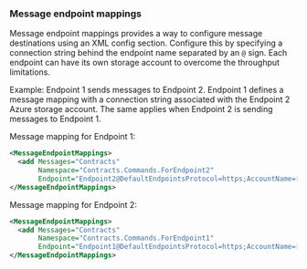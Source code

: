 ### Message endpoint mappings

Message endpoint mappings provides a way to configure message destinations using an XML config section. Configure this by specifying a connection string behind the endpoint name separated by an `@` sign. Each endpoint can have its own storage account to overcome the throughput limitations.

Example: Endpoint 1 sends messages to Endpoint 2. Endpoint 1 defines a message mapping with a connection string associated with the Endpoint 2 Azure storage account. The same applies when Endpoint 
2 is sending messages to Endpoint 1.

Message mapping for Endpoint 1:

```xml
<MessageEndpointMappings>
  <add Messages="Contracts"
       Namespace="Contracts.Commands.ForEndpoint2"
       Endpoint="Endpoint2@DefaultEndpointsProtocol=https;AccountName=[ACCOUNT];AccountKey=[KEY];" />
</MessageEndpointMappings>
```

Message mapping for Endpoint 2:

```xml
<MessageEndpointMappings>
  <add Messages="Contracts"
       Namespace="Contracts.Commands.ForEndpoint1"
       Endpoint="Endpoint1@DefaultEndpointsProtocol=https;AccountName=[ACCOUNT];AccountKey=[KEY];" />
</MessageEndpointMappings>
```
